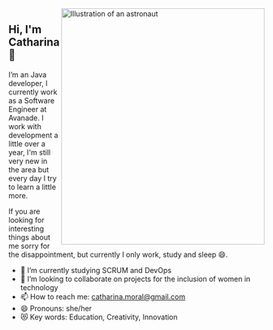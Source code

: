 <img align="right" src="https://user-images.githubusercontent.com/41528935/109573746-1212b680-7ace-11eb-85b4-a426ad1f505e.png" alt="Illustration of an astronaut" height=465px width=400px/>

## Hi, I'm Catharina 👋

I’m an Java developer, I currently work as a Software Engineer at Avanade. I work with development a little over a year, I'm still very new in the area but every day I try to learn a little more.

If you are looking for interesting things about me sorry for the disappointment, but currently I only work, study and sleep 😄.

- 🌱 I’m currently studying SCRUM and DevOps
- 👯 I’m looking to collaborate on projects for the inclusion of women in technology
- 📫 How to reach me: catharina.moral@gmail.com 
- 😄 Pronouns: she/her
- :heart_eyes_cat: Key words: Education, Creativity, Innovation
